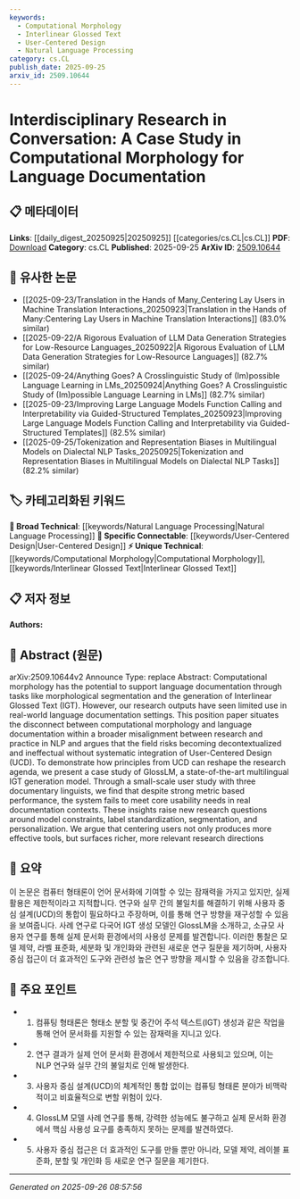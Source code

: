 ```yaml
---
keywords:
  - Computational Morphology
  - Interlinear Glossed Text
  - User-Centered Design
  - Natural Language Processing
category: cs.CL
publish_date: 2025-09-25
arxiv_id: 2509.10644
---
```


<!-- KEYWORD_LINKING_METADATA:
{
  "processed_timestamp": "2025-09-26T08:57:56.286621",
  "vocabulary_version": "1.0",
  "selected_keywords": [
    "Computational Morphology",
    "Interlinear Glossed Text",
    "User-Centered Design",
    "Natural Language Processing"
  ],
  "rejected_keywords": [],
  "similarity_scores": {
    "Computational Morphology": 0.8,
    "Interlinear Glossed Text": 0.78,
    "User-Centered Design": 0.77,
    "Natural Language Processing": 0.8
  },
  "extraction_method": "AI_prompt_based",
  "budget_applied": true,
  "candidates_json": {
    "candidates": [
      {
        "surface": "Computational Morphology",
        "canonical": "Computational Morphology",
        "aliases": [
          "Morphological Analysis"
        ],
        "category": "unique_technical",
        "rationale": "This term is central to the paper's focus and connects to language processing tasks.",
        "novelty_score": 0.7,
        "connectivity_score": 0.65,
        "specificity_score": 0.85,
        "link_intent_score": 0.8
      },
      {
        "surface": "Interlinear Glossed Text",
        "canonical": "Interlinear Glossed Text",
        "aliases": [
          "IGT"
        ],
        "category": "unique_technical",
        "rationale": "IGT is a specific format used in language documentation, linking to linguistic data representation.",
        "novelty_score": 0.65,
        "connectivity_score": 0.7,
        "specificity_score": 0.9,
        "link_intent_score": 0.78
      },
      {
        "surface": "User-Centered Design",
        "canonical": "User-Centered Design",
        "aliases": [
          "UCD"
        ],
        "category": "specific_connectable",
        "rationale": "User-Centered Design is crucial for integrating research outputs into practical applications.",
        "novelty_score": 0.6,
        "connectivity_score": 0.75,
        "specificity_score": 0.7,
        "link_intent_score": 0.77
      },
      {
        "surface": "Natural Language Processing",
        "canonical": "Natural Language Processing",
        "aliases": [
          "NLP"
        ],
        "category": "broad_technical",
        "rationale": "NLP is a foundational field related to the paper's discussion on computational morphology.",
        "novelty_score": 0.4,
        "connectivity_score": 0.9,
        "specificity_score": 0.6,
        "link_intent_score": 0.8
      }
    ],
    "ban_list_suggestions": [
      "language documentation",
      "research agenda"
    ]
  },
  "decisions": [
    {
      "candidate_surface": "Computational Morphology",
      "resolved_canonical": "Computational Morphology",
      "decision": "linked",
      "scores": {
        "novelty": 0.7,
        "connectivity": 0.65,
        "specificity": 0.85,
        "link_intent": 0.8
      }
    },
    {
      "candidate_surface": "Interlinear Glossed Text",
      "resolved_canonical": "Interlinear Glossed Text",
      "decision": "linked",
      "scores": {
        "novelty": 0.65,
        "connectivity": 0.7,
        "specificity": 0.9,
        "link_intent": 0.78
      }
    },
    {
      "candidate_surface": "User-Centered Design",
      "resolved_canonical": "User-Centered Design",
      "decision": "linked",
      "scores": {
        "novelty": 0.6,
        "connectivity": 0.75,
        "specificity": 0.7,
        "link_intent": 0.77
      }
    },
    {
      "candidate_surface": "Natural Language Processing",
      "resolved_canonical": "Natural Language Processing",
      "decision": "linked",
      "scores": {
        "novelty": 0.4,
        "connectivity": 0.9,
        "specificity": 0.6,
        "link_intent": 0.8
      }
    }
  ]
}
-->

# Interdisciplinary Research in Conversation: A Case Study in Computational Morphology for Language Documentation

## 📋 메타데이터

**Links**: [[daily_digest_20250925|20250925]] [[categories/cs.CL|cs.CL]]
**PDF**: [Download](https://arxiv.org/pdf/2509.10644.pdf)
**Category**: cs.CL
**Published**: 2025-09-25
**ArXiv ID**: [2509.10644](https://arxiv.org/abs/2509.10644)

## 🔗 유사한 논문
- [[2025-09-23/Translation in the Hands of Many_Centering Lay Users in Machine Translation Interactions_20250923|Translation in the Hands of Many:Centering Lay Users in Machine Translation Interactions]] (83.0% similar)
- [[2025-09-22/A Rigorous Evaluation of LLM Data Generation Strategies for Low-Resource Languages_20250922|A Rigorous Evaluation of LLM Data Generation Strategies for Low-Resource Languages]] (82.7% similar)
- [[2025-09-24/Anything Goes? A Crosslinguistic Study of (Im)possible Language Learning in LMs_20250924|Anything Goes? A Crosslinguistic Study of (Im)possible Language Learning in LMs]] (82.7% similar)
- [[2025-09-23/Improving Large Language Models Function Calling and Interpretability via Guided-Structured Templates_20250923|Improving Large Language Models Function Calling and Interpretability via Guided-Structured Templates]] (82.5% similar)
- [[2025-09-25/Tokenization and Representation Biases in Multilingual Models on Dialectal NLP Tasks_20250925|Tokenization and Representation Biases in Multilingual Models on Dialectal NLP Tasks]] (82.2% similar)

## 🏷️ 카테고리화된 키워드
**🧠 Broad Technical**: [[keywords/Natural Language Processing|Natural Language Processing]]
**🔗 Specific Connectable**: [[keywords/User-Centered Design|User-Centered Design]]
**⚡ Unique Technical**: [[keywords/Computational Morphology|Computational Morphology]], [[keywords/Interlinear Glossed Text|Interlinear Glossed Text]]

## 📋 저자 정보

**Authors:** 

## 📄 Abstract (원문)

arXiv:2509.10644v2 Announce Type: replace 
Abstract: Computational morphology has the potential to support language documentation through tasks like morphological segmentation and the generation of Interlinear Glossed Text (IGT). However, our research outputs have seen limited use in real-world language documentation settings. This position paper situates the disconnect between computational morphology and language documentation within a broader misalignment between research and practice in NLP and argues that the field risks becoming decontextualized and ineffectual without systematic integration of User-Centered Design (UCD). To demonstrate how principles from UCD can reshape the research agenda, we present a case study of GlossLM, a state-of-the-art multilingual IGT generation model. Through a small-scale user study with three documentary linguists, we find that despite strong metric based performance, the system fails to meet core usability needs in real documentation contexts. These insights raise new research questions around model constraints, label standardization, segmentation, and personalization. We argue that centering users not only produces more effective tools, but surfaces richer, more relevant research directions

## 📝 요약

이 논문은 컴퓨터 형태론이 언어 문서화에 기여할 수 있는 잠재력을 가지고 있지만, 실제 활용은 제한적이라고 지적합니다. 연구와 실무 간의 불일치를 해결하기 위해 사용자 중심 설계(UCD)의 통합이 필요하다고 주장하며, 이를 통해 연구 방향을 재구성할 수 있음을 보여줍니다. 사례 연구로 다국어 IGT 생성 모델인 GlossLM을 소개하고, 소규모 사용자 연구를 통해 실제 문서화 환경에서의 사용성 문제를 발견합니다. 이러한 통찰은 모델 제약, 라벨 표준화, 세분화 및 개인화와 관련된 새로운 연구 질문을 제기하며, 사용자 중심 접근이 더 효과적인 도구와 관련성 높은 연구 방향을 제시할 수 있음을 강조합니다.

## 🎯 주요 포인트

- 1. 컴퓨팅 형태론은 형태소 분할 및 중간어 주석 텍스트(IGT) 생성과 같은 작업을 통해 언어 문서화를 지원할 수 있는 잠재력을 지니고 있다.
- 2. 연구 결과가 실제 언어 문서화 환경에서 제한적으로 사용되고 있으며, 이는 NLP 연구와 실무 간의 불일치로 인해 발생한다.
- 3. 사용자 중심 설계(UCD)의 체계적인 통합 없이는 컴퓨팅 형태론 분야가 비맥락적이고 비효율적으로 변할 위험이 있다.
- 4. GlossLM 모델 사례 연구를 통해, 강력한 성능에도 불구하고 실제 문서화 환경에서 핵심 사용성 요구를 충족하지 못하는 문제를 발견하였다.
- 5. 사용자 중심 접근은 더 효과적인 도구를 만들 뿐만 아니라, 모델 제약, 레이블 표준화, 분할 및 개인화 등 새로운 연구 질문을 제기한다.


---

*Generated on 2025-09-26 08:57:56*